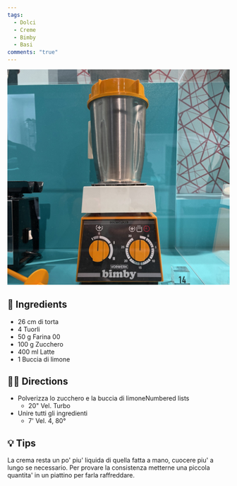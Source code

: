 ```yaml
---
tags:
  - Dolci
  - Creme
  - Bimby
  - Basi
comments: "true"
---
```


![Placeholder](../images/bimby.jpeg)

## 🧾 Ingredients

- 26 cm di torta
- 4 Tuorli
- 50 g Farina 00
- 100 g Zucchero
- 400 ml Latte
- 1 Buccia di limone

## 👩‍🍳 Directions

- Polverizza lo zucchero e la buccia di limoneNumbered lists
  - 20" Vel. Turbo
- Unire tutti gli ingredienti
  - 7' Vel. 4, 80°

## 💡 Tips

La crema resta un po' piu' liquida di quella fatta a mano, cuocere piu' a lungo se necessario. Per provare la consistenza metterne una piccola quantita' in un piattino per farla raffreddare.
